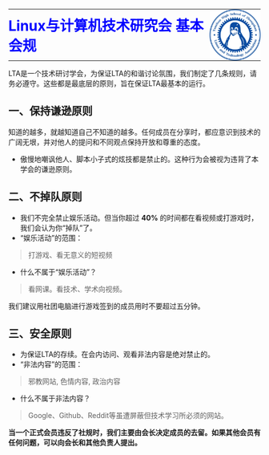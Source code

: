 <table style="color: blue; border-collapse: collapse; border: none; background: transparent;">
   <tr>
      <td style="vertical-align: middle; border: none; padding: 0 12px 0 0;">
         <h1 style="margin: 0;">Linux与计算机技术研究会 基本会规</h1>
      </td>
      <td style="vertical-align: middle; text-align: right; border: none; padding: 0;">
         <img src="../assets/icon-of-LTA.jpg" alt="LTA 徽标" width="120" style="display: block; border: none;" />
      </td>
   </tr>
</table>

LTA是一个技术研讨学会，为保证LTA的和谐讨论氛围，我们制定了几条规则，请务必遵守。这些都是最底层的原则，旨在保证LTA最基本的运行。

## 一、保持谦逊原则

知道的越多，就越知道自己不知道的越多。任何成员在分享时，都应意识到技术的广阔无垠，并对他人的提问和不同观点保持开放和尊重的态度。

- 傲慢地嘲讽他人、脚本小子式的炫技都是禁止的。这种行为会被视为违背了本学会的谦逊原则。

## 二、不掉队原则

- 我们不完全禁止娱乐活动。但当你超过 **40%** 的时间都在看视频或打游戏时，我们会认为你“掉队”了。
- “娱乐活动”的范围：

> 打游戏、看无意义的短视频

- 什么不属于“娱乐活动”？

> 看网课。看技术、学术向视频。

我们建议用社团电脑进行游戏签到的成员用时不要超过五分钟。

## 三、安全原则

- 为保证LTA的存续。在会内访问、观看非法内容是绝对禁止的。
- “非法内容”的范围：

> 邪教网站, 色情内容, 政治内容

- 什么不属于非法内容？

> Google、Github、Reddit等虽遭屏蔽但技术学习所必须的网站。

**当一个正式会员违反了社规时，我们主要由会长决定成员的去留。如果其他会员有任何问题，可以向会长和其他负责人提出。**
